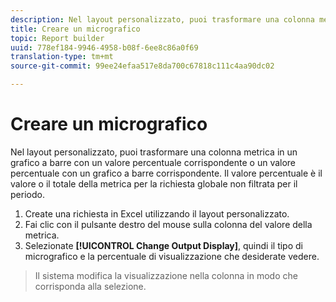 ```yaml
---
description: Nel layout personalizzato, puoi trasformare una colonna metrica in un grafico a barre con un valore percentuale corrispondente o un valore percentuale con un grafico a barre corrispondente. Il valore percentuale è il valore o il totale della metrica per la richiesta globale non filtrata per il periodo.
title: Creare un micrografico
topic: Report builder
uuid: 778ef184-9946-4958-b08f-6ee8c86a0f69
translation-type: tm+mt
source-git-commit: 99ee24efaa517e8da700c67818c111c4aa90dc02

---
```



# Creare un micrografico

Nel layout personalizzato, puoi trasformare una colonna metrica in un grafico a barre con un valore percentuale corrispondente o un valore percentuale con un grafico a barre corrispondente. Il valore percentuale è il valore o il totale della metrica per la richiesta globale non filtrata per il periodo.

1. Create una richiesta in Excel utilizzando il layout [](/help/analyze/report-builder/layout/configure-the-custom-layout.md)personalizzato.
1. Fai clic con il pulsante destro del mouse sulla colonna del valore della metrica.
1. Selezionate **[!UICONTROL Change Output Display]**, quindi il tipo di micrografico e la percentuale di visualizzazione che desiderate vedere.
>Il sistema modifica la visualizzazione nella colonna in modo che corrisponda alla selezione.

